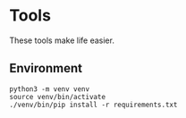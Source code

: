 # Tools
These tools make life easier.
## Environment
```
python3 -m venv venv
source venv/bin/activate
./venv/bin/pip install -r requirements.txt
```
